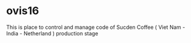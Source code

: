 # ovis16
This is place to control and manage code of Sucden Coffee ( Viet Nam - India - Netherland )
production stage